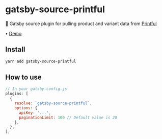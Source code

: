 # gatsby-source-printful

👕 Gatsby source plugin for pulling product and variant data from [Printful](https://printful.com)

• [Demo](https://gatsby-source-printful.now.sh)

## Install

```sh
yarn add gatsby-source-printful
```

## How to use

```js
// In your gatsby-config.js
plugins: [
  {
    resolve: `gatsby-source-printful`,
    options: {
      apiKey: '...',
      paginationLimit: 100 // Default value is 20
    },
  },
],
```
